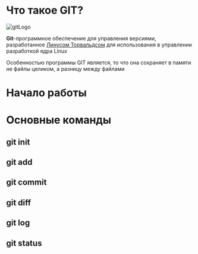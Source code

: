 # Что такое GIT?

![gitLogo](git-logo.jpg)

**Git**-программное обеспечение для управления версиями, разработанное [Линусом Торвальдсом](https://ru.wikipedia.org/wiki/Торвальдс,_Линус/ "ссылка на Википедию") для использования в управлении разработкой ядра Linux 

Особенностью программы GIT является, то что она сохраняет в памяти не файлы целиком, а разницу между файлами

# Начало работы

# Основные команды

## git init

## git add

## git commit

## git diff

## git log

## git status

